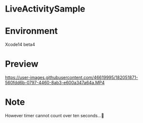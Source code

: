 # LiveActivitySample

# Environment

Xcode14 beta4

# Preview

https://user-images.githubusercontent.com/46619995/182051871-560fdd6b-0797-4460-8ab3-e600a347a64a.MP4

# Note

However timer cannot count over ten seconds...🤔

